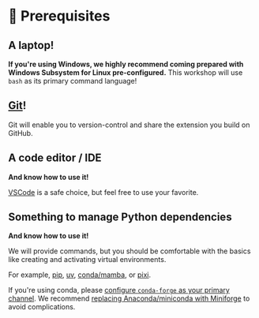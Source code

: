 # 🚦 Prerequisites

## A laptop!

**If you're using Windows, we highly recommend coming prepared with Windows Subsystem for
Linux pre-configured.**
This workshop will use `bash` as its primary command language!


## [Git](https://git-scm.com/downloads)!

Git will enable you to version-control and share the extension you build on GitHub.


## A code editor / IDE

**And know how to use it!**

[VSCode](https://code.visualstudio.com/) is a safe choice, but feel free to use your
favorite.


## Something to manage Python dependencies

**And know how to use it!**

We will provide commands, but you should be comfortable with the basics like creating
and activating virtual environments.

For example, [pip](https://pip.pypa.io/en/stable/), [uv](https://docs.astral.sh/uv/),
[conda/mamba](https://conda-forge.org/download/), or
[pixi](https://pixi.sh/latest/).

If you're using conda, please
[configure `conda-forge` as your primary channel](https://conda-forge.org/docs/user/transitioning_from_defaults/).
We recommend [replacing Anaconda/miniconda with Miniforge](https://conda-forge.org/docs/user/transitioning_from_defaults/#uninstalling-anaconda-and-installing-miniforge)
to avoid complications.
